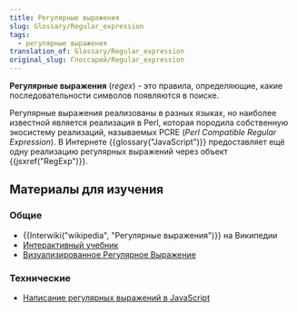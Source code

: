 ```yaml
---
title: Регулярные выражения
slug: Glossary/Regular_expression
tags:
  - регулярные выражения
translation_of: Glossary/Regular_expression
original_slug: Глоссарий/Regular_expression
---
```


**Регулярные выражения** (_regex_) - это правила, определяющие, какие последовательности символов появляются в поиске.

Регулярные выражения реализованы в разных языках, но наиболее известной является реализация в Perl, которая породила собственную экосистему реализаций, называемых PCRE (_Perl Compatible Regular Expression_). В Интернете {{glossary("JavaScript")}} предоставляет ещё одну реализацию регулярных выражений через объект {{jsxref("RegExp")}}.

## Материалы для изучения

### Общие

- {{Interwiki("wikipedia", "Регулярные выражения")}} на Википедии
- [Интерактивный учебник](http://regexone.com/)
- [Визуализированное Регулярное Выражение](http://regexper.com/)

### Технические

- [Написание регулярных выражений в JavaScript](/ru/docs/Web/JavaScript/Guide/Regular_Expressions)
